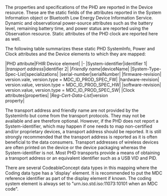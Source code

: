 The properties and specifications of the PHD are reported in the Device resource. These are the static fields of the attributes reported in the System Information object or Bluetooth Low Energy Device Information Service. Dynamic and observational power-source attributes such as the battery level, remaining battery time, and power status are reported using the Observation resource. Static attributes of the PHD clock are reported here as well.

The following table summarizes these static PHD SystemInfo, Power and Clock attributes and the Device elements to which they are mapped:

<style>table, th, td {
border: 1px solid black;
border-collapse:collapse;
padding: 6px;}</style>

|PHD attribute|FHIR Device element|
|-
|System-identifier|identifier 1|
|*transport address*|identifier 2|
|*Friendly name*|deviceName|
|System-Type-Spec-List|specializations|
|serial-number|serialNumber|
|firmware-revision| version.vale, version.type = MDC_ID_PROD_SPEC_FW|
|hardware-revision| version.value, version.type = MDC_ID_PROD_SPEC_HW|
|software-revision| version.value, version.type = MDC_ID_PROD_SPEC_SW|
|Clock attributes|properties|
|*Reg-Cert-Data-List*|version<br>property|

The transport address and friendly name are not provided by the SystemInfo but come from the transport protocols. They may not be available and are therefore optional. However, if the PHD does not report a System-identifier, which may happen if one needs to map non-certified and/or proprietary devices, a transport address should be reported. It is still strongly recommended that the transport address is reported as it is often beneficial to the data consumers. Transport addresses of wireless devices are often printed on the device or the device packaging whereas the System-identifier is not. Most PHD transports provide a means of obtaining a transport address or an equivalent identifier such as a USB VID and PID.

There are several CodeableConcept data types in this mapping where the Coding data type has a 'display' element. It is recommended to put the MDC reference identifier as part of the display element if known. The coding system element is always set to "urn.iso.std.iso:11073:10101 when an MDC code".
